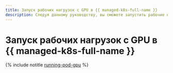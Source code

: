 ```yaml
---
title: Запуск рабочих нагрузок с GPU в {{ managed-k8s-full-name }}
description: Следуя данному руководству, вы сможете запустить рабочие нагрузки с GPU в {{ managed-k8s-name }}.
---
```


# Запуск рабочих нагрузок с GPU в {{ managed-k8s-full-name }}

{% include notitle [running-pod-gpu](../../_tutorials/k8s/running-pod-gpu.md) %}